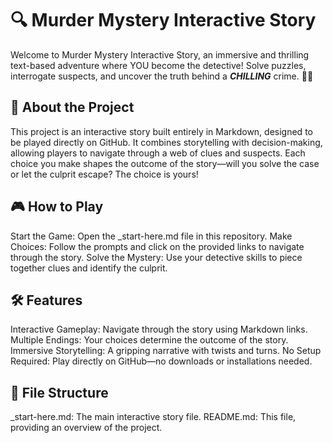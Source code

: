 # 🔍 Murder Mystery Interactive Story
Welcome to Murder Mystery Interactive Story, an immersive and thrilling text-based adventure where YOU become the detective! Solve puzzles, interrogate suspects, and uncover the truth behind a ***CHILLING*** crime. 🕵️‍♂️

## 📖 About the Project
This project is an interactive story built entirely in Markdown, designed to be played directly on GitHub. It combines storytelling with decision-making, allowing players to navigate through a web of clues and suspects. Each choice you make shapes the outcome of the story—will you solve the case or let the culprit escape? The choice is yours!

## 🎮 How to Play

Start the Game: Open the _start-here.md file in this repository.
Make Choices: Follow the prompts and click on the provided links to navigate through the story.
Solve the Mystery: Use your detective skills to piece together clues and identify the culprit.


## 🛠️ Features

Interactive Gameplay: Navigate through the story using Markdown links.
Multiple Endings: Your choices determine the outcome of the story.
Immersive Storytelling: A gripping narrative with twists and turns.
No Setup Required: Play directly on GitHub—no downloads or installations needed.


## 📂 File Structure

_start-here.md: The main interactive story file.
README.md: This file, providing an overview of the project.


